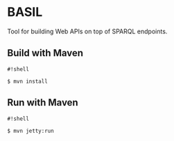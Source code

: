 # BASIL #
Tool for building Web APIs on top of SPARQL endpoints.

## Build with Maven ##

```
#!shell

$ mvn install
```

## Run with Maven ##

```
#!shell

$ mvn jetty:run
```